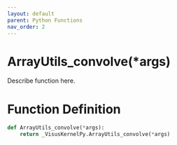 ```yaml
---
layout: default
parent: Python Functions
nav_order: 2
---
```


# ArrayUtils_convolve(*args)

Describe function here.

# Function Definition

```python
def ArrayUtils_convolve(*args):
    return _VisusKernelPy.ArrayUtils_convolve(*args)
```